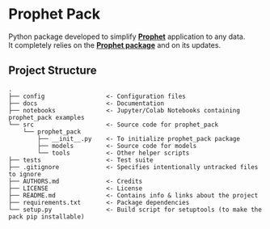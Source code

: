 # Prophet Pack

Python package developed to simplify [**Prophet**](https://facebook.github.io/prophet/) application to any data. \
It completely relies on the [**Prophet package**](https://github.com/facebook/prophet) and on its updates.

Project Structure
-----------------

```
.
├── config                 <- Configuration files
├── docs                   <- Documentation
├── notebooks              <- Jupyter/Colab Notebooks containing prophet_pack examples
└── src                    <- Source code for prophet_pack
    └── prophet_pack
        ├── __init__.py    <- To initialize prophet_pack package
        ├── models         <- Source code for models
        └── tools          <- Other helper scripts
├── tests                  <- Test suite
├── .gitignore             <- Specifies intentionally untracked files to ignore
├── AUTHORS.md             <- Credits
├── LICENSE                <- License 
├── README.md              <- Contains info & links about the project
├── requirements.txt       <- Package dependencies
└── setup.py               <- Build script for setuptools (to make the pack pip installable)
```
